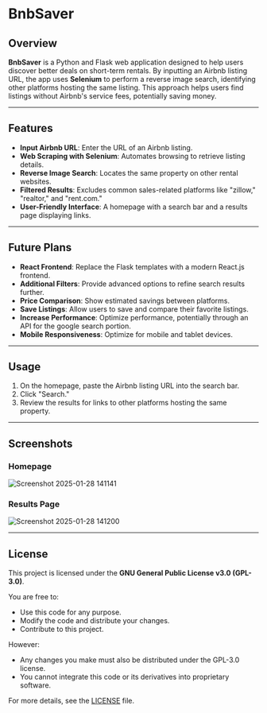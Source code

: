 # BnbSaver

## Overview
**BnbSaver** is a Python and Flask web application designed to help users discover better deals on short-term rentals. By inputting an Airbnb listing URL, the app uses **Selenium** to perform a reverse image search, identifying other platforms hosting the same listing. This approach helps users find listings without Airbnb's service fees, potentially saving money.

---

## Features
- **Input Airbnb URL**: Enter the URL of an Airbnb listing.
- **Web Scraping with Selenium**: Automates browsing to retrieve listing details.
- **Reverse Image Search**: Locates the same property on other rental websites.
- **Filtered Results**: Excludes common sales-related platforms like "zillow," "realtor," and "rent.com."
- **User-Friendly Interface**: A homepage with a search bar and a results page displaying links.

---

## Future Plans
- **React Frontend**: Replace the Flask templates with a modern React.js frontend.
- **Additional Filters**: Provide advanced options to refine search results further.
- **Price Comparison**: Show estimated savings between platforms.
- **Save Listings**: Allow users to save and compare their favorite listings.
- **Increase Performance**: Optimize performance, potentially through an API for the google search portion.
- **Mobile Responsiveness**: Optimize for mobile and tablet devices.

---

## Usage
1. On the homepage, paste the Airbnb listing URL into the search bar.
2. Click "Search."
3. Review the results for links to other platforms hosting the same property.

---

## Screenshots
### Homepage
![Screenshot 2025-01-28 141141](https://github.com/user-attachments/assets/4b7433b0-696f-447c-8e32-46d24e59b97f)


### Results Page
![Screenshot 2025-01-28 141200](https://github.com/user-attachments/assets/d09ef80c-4d6d-447b-ae54-88ff361135f8)


---

## License
This project is licensed under the **GNU General Public License v3.0 (GPL-3.0)**.

You are free to:
- Use this code for any purpose.
- Modify the code and distribute your changes.
- Contribute to this project.

However:
- Any changes you make must also be distributed under the GPL-3.0 license.
- You cannot integrate this code or its derivatives into proprietary software.

For more details, see the [LICENSE](./COPYING) file.

